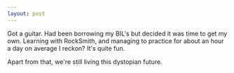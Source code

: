 ```yaml
---
layout: post
---
```


Got a guitar. Had been borrowing my BIL's but decided it was time to get my own.
Learning with RockSmith, and managing to practice for about an hour a day on
average I reckon? It's quite fun.

Apart from that, we're still living this dystopian future.
